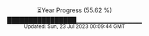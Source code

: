 <p align="center">
⏳Year Progress (55.62 %) <br>
████████████████▁▁▁▁▁▁▁▁▁▁▁▁▁▁ <br>
<sub>Updated: Sun, 23 Jul 2023 00:09:44 GMT</sub>
</p>

